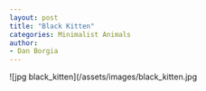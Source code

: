 ```yaml
---
layout: post
title: "Black Kitten"
categories: Minimalist Animals
author:
- Dan Borgia
---
```



![jpg black_kitten](/assets/images/black_kitten.jpg
